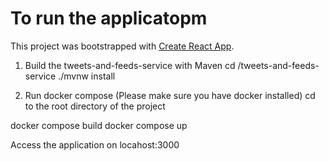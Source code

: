 # To run the applicatopm

This project was bootstrapped with [Create React App](https://github.com/facebook/create-react-app).

1. Build the tweets-and-feeds-service with Maven
cd /tweets-and-feeds-service
./mvnw install

2. Run docker compose (Please make sure you have docker installed)
cd to the root directory of the project

docker compose build
docker compose up

Access the application on locahost:3000